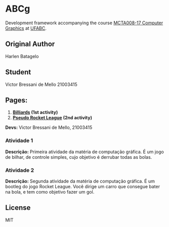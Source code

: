 # ABCg

Development framework accompanying the course [MCTA008-17 Computer Graphics](http://professor.ufabc.edu.br/~harlen.batagelo/cg/) at [UFABC](https://www.ufabc.edu.br/).

## Original Author

Harlen Batagelo

## Student

Victor Bressani de Mello
21003415

## Pages:

1. **[Billiards](billiard/index.html) (1st activity)**
2. **[Pseudo Rocket League](rocketleague/index.html) (2nd activity)**

**Devs:** Victor Bressani de Mello, 21003415

### **Atividade 1**

**Descrição:** Primeira atividade da matéria de computação gráfica. É um jogo de bilhar, de controle simples, cujo objetivo é derrubar todas as bolas.

### **Atividade 2**

**Descrição:** Segunda atividade da matéria de computação gráfica. É um bootleg do jogo Rocket League. Você dirige um carro que consegue bater na bola, e tem como objetivo fazer um gol.

## License

MIT
